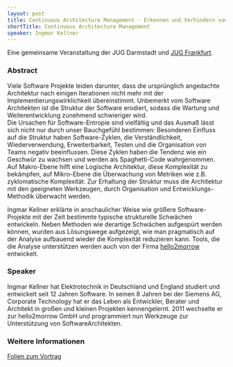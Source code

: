 ```yaml
---
layout: post
title: Continuous Architecture Management - Erkennen und Verhindern von struktureller Erosion
shortTitle: Continuous Architecture Management
speaker: Ingmar Kellner
---
```


Eine gemeinsame Veranstaltung der JUG Darmstadt und [JUG Frankfurt](https://sites.google.com/site/jugffm/).

### Abstract

Viele Software Projekte leiden darunter, dass die ursprünglich angedachte Architektur nach einigen Iterationen nicht mehr mit der Implementierungswirklichkeit übereinstimmt. Unbemerkt vom Software Architekten ist die Struktur der Software erodiert, sodass die Wartung und Weiterentwicklung zunehmend schwieriger wird.  
Die Ursachen für Software-Entropie sind vielfältig und das Ausmaß lässt sich nicht nur durch unser Bauchgefühl bestimmen: Besonderen Einfluss auf die Struktur haben Software-Zyklen, die Verständlichkeit, Wiederverwendung, Erweiterbarkeit, Testen und die Organisation von Teams negativ beeinflussen. Diese Zyklen haben die Tendenz wie ein Geschwür zu wachsen und werden als Spaghetti-Code wahrgenommen.  
Auf Makro-Ebene hilft eine Logische Architektur, diese Komplexität zu bekämpfen, auf Mikro-Ebene die Überwachung von Metriken wie z.B. zyklomatische Komplexität. Zur Erhaltung der Struktur muss die Architektur mit den geeigneten Werkzeugen, durch Organisation und Entwicklungs-Methodik überwacht werden.

Ingmar Kellner erklärte in anschaulicher Weise wie größere Software-Projekte mit der Zeit bestimmte typische strukturelle Schwächen entwickeln. Neben Methoden wie derartige Schwächen aufgespürt werden können, wurden aus Lösungswege aufgezeigt, wie man pragmatisch auf der Analyse aufbauend wieder die Komplexität reduzieren kann. Tools, die die Analyse unterstützen werden auch von der Firma [hello2morrow](https://www.hello2morrow.com/) entwickelt.

### Speaker

Ingmar Kellner hat Elektrotechnik in Deutschland und England studiert und entwickelt seit 12 Jahren Software. In seinen 8 Jahren bei der Siemens AG, Corporate Technology hat er das Leben als Entwickler, Berater und Architekt in großen und kleinen Projekten kennengelernt. 2011 wechselte er zur hello2morrow GmbH und programmiert nun Werkzeuge zur Unterstützung von SoftwareArchitekten.

### Weitere Informationen

[Folien zum Vortrag](/files/continuousarchitecturemanagement.pdf)

